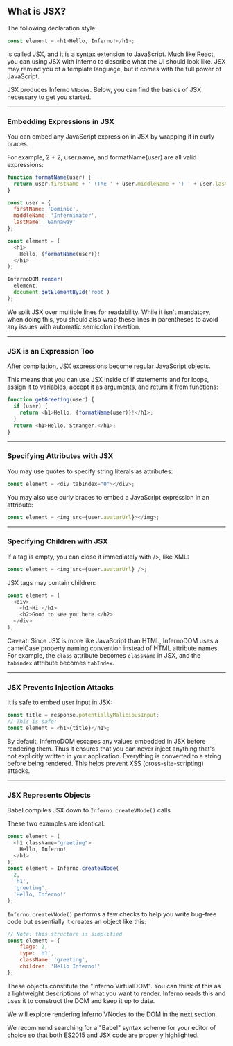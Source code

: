 What is JSX?
---
The following declaration style:
```javascript
const element = <h1>Hello, Inferno!</h1>;
```
is called JSX, and it is a syntax extension to JavaScript. Much like React, you can using JSX with Inferno to describe what the UI should look like. JSX may remind you of a template language, but it comes with the full power of JavaScript.

JSX produces Inferno `VNodes`. Below, you can find the basics of JSX necessary to get you started.

---

### Embedding Expressions in JSX

You can embed any JavaScript expression in JSX by wrapping it in curly braces.

For example, 2 + 2, user.name, and formatName(user) are all valid expressions:
```javascript
function formatName(user) {
  return user.firstName + ' (The ' + user.middleName + ') ' + user.lastName + ;
}

const user = {
  firstName: 'Dominic',
  middleName: 'Infernimator',
  lastName: 'Gannaway'
};

const element = (
  <h1>
    Hello, {formatName(user)}!
  </h1>
);

InfernoDOM.render(
  element,
  document.getElementById('root')
);
```

We split JSX over multiple lines for readability. While it isn't mandatory, when doing this, you should also wrap these lines in parentheses to avoid any issues with automatic semicolon insertion.

---

### JSX is an Expression Too
After compilation, JSX expressions become regular JavaScript objects.

This means that you can use JSX inside of if statements and for loops, assign it to variables, accept it as arguments, and return it from functions:
```javascript
function getGreeting(user) {
  if (user) {
    return <h1>Hello, {formatName(user)}!</h1>;
  }
  return <h1>Hello, Stranger.</h1>;
}
```
---

### Specifying Attributes with JSX
You may use quotes to specify string literals as attributes:

```javascript
const element = <div tabIndex="0"></div>;
```
You may also use curly braces to embed a JavaScript expression in an attribute:
```javascript
const element = <img src={user.avatarUrl}></img>;
```
---

### Specifying Children with JSX
If a tag is empty, you can close it immediately with />, like XML:
```javascript
const element = <img src={user.avatarUrl} />;
```
JSX tags may contain children:
```javascript
const element = (
  <div>
    <h1>Hi!</h1>
    <h2>Good to see you here.</h2>
  </div>
);
```
Caveat:
Since JSX is more like JavaScript than HTML, InfernoDOM uses a camelCase property naming convention instead of HTML attribute names.
For example, the `class` attribute becomes `className` in JSX, and the `tabindex` attribute becomes `tabIndex`.

---

### JSX Prevents Injection Attacks
It is safe to embed user input in JSX:
```javascript
const title = response.potentiallyMaliciousInput;
// This is safe:
const element = <h1>{title}</h1>;
```
By default, InfernoDOM escapes any values embedded in JSX before rendering them. Thus it ensures that you can never inject anything that's not explicitly written in your application. Everything is converted to a string before being rendered. This helps prevent XSS (cross-site-scripting) attacks.

---

### JSX Represents Objects
Babel compiles JSX down to `Inferno.createVNode()` calls.

These two examples are identical:

```javascript
const element = (
  <h1 className="greeting">
    Hello, Inferno!
  </h1>
);
const element = Inferno.createVNode(
  2,
  'h1',
  'greeting',
  'Hello, Inferno!'
);
```

`Inferno.createVNode()` performs a few checks to help you write bug-free code but essentially it creates an object like this:

```javascript
// Note: this structure is simplified
const element = {
    flags: 2,
    type: 'h1',
    className: 'greeting',
    children: 'Hello Inferno!'
};
```

These objects constitute the "Inferno VirtualDOM". You can think of this as a lightweight descriptions of what you want to render. Inferno reads this and uses it to construct the DOM and keep it up to date.

We will explore rendering Inferno VNodes to the DOM in the next section.

We recommend searching for a "Babel" syntax scheme for your editor of choice so that both ES2015 and JSX code are properly highlighted.
